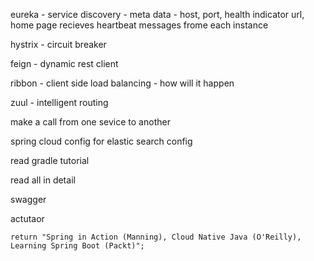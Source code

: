 eureka - service discovery - meta data - host, port, health indicator url, home page
                                         recieves heartbeat messages frome each instance   

hystrix - circuit breaker

feign - dynamic rest client

ribbon - client side load balancing - how will it happen

zuul - intelligent routing


make a call from one sevice to another


spring cloud config for elastic search config

read gradle tutorial

read all in detail

swagger

actutaor




























    return "Spring in Action (Manning), Cloud Native Java (O'Reilly), Learning Spring Boot (Packt)";
